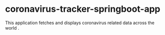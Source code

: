 # coronavirus-tracker-springboot-app
This application fetches and displays coronavirus related data across the world .
